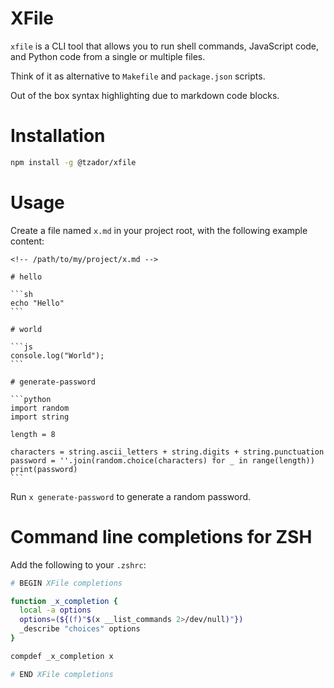 # XFile

`xfile` is a CLI tool that allows you to run shell commands, JavaScript code, and Python code from a single or multiple files.

Think of it as alternative to `Makefile` and `package.json` scripts.

Out of the box syntax highlighting due to markdown code blocks.

# Installation

```zsh
npm install -g @tzador/xfile
```

# Usage

Create a file named `x.md` in your project root, with the following example content:

    <!-- /path/to/my/project/x.md -->

    # hello

    ```sh
    echo "Hello"
    ```

    # world

    ```js
    console.log("World");
    ```

    # generate-password

    ```python
    import random
    import string

    length = 8

    characters = string.ascii_letters + string.digits + string.punctuation
    password = ''.join(random.choice(characters) for _ in range(length))
    print(password)
    ```

Run `x generate-password` to generate a random password.

# Command line completions for ZSH

Add the following to your `.zshrc`:

```zsh
# BEGIN XFile completions

function _x_completion {
  local -a options
  options=(${(f)"$(x __list_commands 2>/dev/null)"})
  _describe "choices" options
}

compdef _x_completion x

# END XFile completions
```
